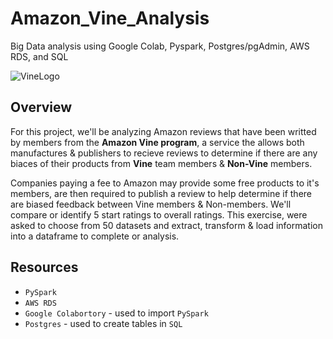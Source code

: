 # Amazon_Vine_Analysis
Big Data analysis using Google Colab, Pyspark, Postgres/pgAdmin, AWS RDS, and SQL

![VineLogo](https://user-images.githubusercontent.com/109354592/204041605-7ec769ed-3454-4fa2-ac8a-338d28b53abb.png)

## Overview

For this project, we'll be analyzing Amazon reviews that have been writted by members from the **Amazon Vine program**, a service the allows both manufactures & publishers to recieve reviews to determine if there are any biaces of their products from **Vine** team members & **Non-Vine** members.

Companies paying a fee to Amazon may provide some free products to it's members, are then required to publish a review to help determine if there are biased feedback between Vine members & Non-members. We'll compare or identify 5 start ratings to overall ratings. This exercise, were asked to choose from 50 datasets and extract, transform & load information into a dataframe to complete or analysis.

## Resources
  * `PySpark`
  * `AWS RDS`
  * `Google Colabortory` - used to import `PySpark`
  * `Postgres` - used to create tables in `SQL` 
